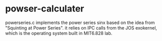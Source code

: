 # powser-calculater
powerseries.c implements the power series sinx based on the idea from "Squinting at Power Series". 
it relies on IPC calls from the JOS exokernel, which is the operating system built in MIT6.828 lab.
